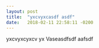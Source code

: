 ```yaml
---
layout: post
title:  "yxcvyxcasdf asdf"
date:   2018-02-11 22:58:11 -0200
---
```


yxcvyxcyxcv yx Vaseasdfsdf aafsdf